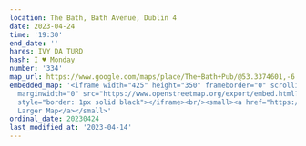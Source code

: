 ```yaml
---
location: The Bath, Bath Avenue, Dublin 4
date: 2023-04-24
time: '19:30'
end_date: ''
hares: IVY DA TURD
hash: I ♥ Monday
number: '334'
map_url: https://www.google.com/maps/place/The+Bath+Pub/@53.3374601,-6.2347784,17z/data=!3m1!4b1!4m6!3m5!1s0x48670eea697ce289:0xb60ed878edf6429d!8m2!3d53.3374601!4d-6.2322035!16s%2Fg%2F11xgt3jm9
embedded_map: '<iframe width="425" height="350" frameborder="0" scrolling="no" marginheight="0"
  marginwidth="0" src="https://www.openstreetmap.org/export/embed.html?bbox=-6.233684420585633%2C53.33678800751747%2C-6.231318712234498%2C53.33820858037961&amp;layer=mapnik&amp;marker=53.33749829986323%2C-6.232501566410065"
  style="border: 1px solid black"></iframe><br/><small><a href="https://www.openstreetmap.org/?mlat=53.33750&amp;mlon=-6.23250#map=19/53.33750/-6.23250">View
  Larger Map</a></small>'
ordinal_date: 20230424
last_modified_at: '2023-04-14'
---
```


